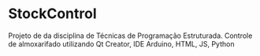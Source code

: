 # StockControl
Projeto de da disciplina de Técnicas de Programação Estruturada. Controle de almoxarifado utilizando Qt Creator, IDE Arduino, HTML, JS, Python
